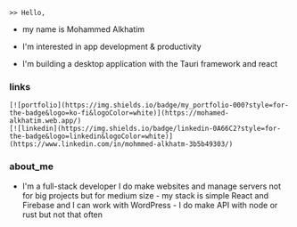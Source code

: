 
    >> Hello,
- my name is Mohammed  Alkhatim 
- I'm interested in app development & productivity
- I'm building a desktop application with the Tauri framework and react 
    
    
    ### 
###  links
    [![portfolio](https://img.shields.io/badge/my_portfolio-000?style=for-the-badge&logo=ko-fi&logoColor=white)](https://mohamed-alkhatim.web.app/)
    [![linkedin](https://img.shields.io/badge/linkedin-0A66C2?style=for-the-badge&logo=linkedin&logoColor=white)](https://www.linkedin.com/in/mohmmed-alkhatm-3b5b49303/)
    
###  about_me
   - I'm a full-stack developer I do make websites and manage       servers not for big projects but for medium size 
    - my stack is simple React and Firebase and I can work with WordPress
    - I do make API with node or rust but not that often
